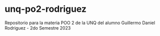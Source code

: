 # unq-po2-rodriguez
Repositorio para la materia POO 2 de la UNQ del alumno Guillermo Daniel Rodriguez - 2do Semestre 2023
